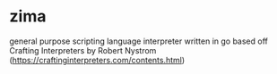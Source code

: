 # zima
general purpose scripting language interpreter written in go based off Crafting Interpreters by Robert Nystrom (https://craftinginterpreters.com/contents.html)
